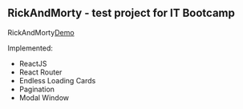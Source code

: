 ## RickAndMorty - test project for IT Bootcamp

RickAndMorty[Demo](https://dimalogin.github.io/RickAndMorty/)

Implemented:

- ReactJS
- React Router
- Endless Loading Cards
- Pagination
- Modal Window